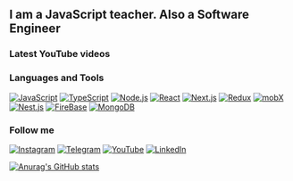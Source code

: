 <!-- [![Header](https://github.com/Gunit/Gunit/blob/main/assets/roman-synkevych-vXInUOv1n84-unsplash%201.png)](https://www.instagram.com/danilapanarin/) -->

## I am a JavaScript teacher. Also a Software Engineer

### Latest YouTube videos

<!-- YOUTUBE:START -->
<!-- YOUTUBE:END -->

### Languages and Tools

[![JavaScript](https://img.shields.io/badge/-JavaScript-141919?style=for-the-badge&logo=javascript)](https://www.javascript.com/)
[![TypeScript](https://img.shields.io/badge/-TypeScript-141919?style=for-the-badge&logo=TypeScript)](https://www.typescriptlang.org/)
[![Node.js](https://img.shields.io/badge/-Node.js-141919?style=for-the-badge&logo=Node.js)](https://nodejs.org/en/)
[![React](https://img.shields.io/badge/-React-141919?style=for-the-badge&logo=React)](https://reactjs.org/)
[![Next.js](https://img.shields.io/badge/-Next.js-141919?style=for-the-badge&logo=Next.js)](https://nextjs.org/)
[![Redux](https://img.shields.io/badge/-Redux-141919?style=for-the-badge&logo=Redux)](https://redux.js.org/)
[![mobX](https://img.shields.io/badge/-mobX-141919?style=for-the-badge&logo=mobX)](https://mobx.js.org/README.html)
[![Nest.js](https://img.shields.io/badge/-Nest.js-141919?style=for-the-badge&logo=Nest.js)](https://nestjs.com/)
[![FireBase](https://img.shields.io/badge/-FireBase-141919?style=for-the-badge&logo=FireBase)](https://firebase.google.com/)
[![MongoDB](https://img.shields.io/badge/-MongoDB-141919?style=for-the-badge&logo=MongoDB)](https://www.mongodb.com/)

### Follow me

[![Instagram](https://img.shields.io/badge/-Instagram-141919?style=for-the-badge&logo=Instagram)](https://www.instagram.com/danilapanarin/)
[![Telegram](https://img.shields.io/badge/-Telegram-141919?style=for-the-badge&logo=Telegram)](https://t.me/Apollo0)
[![YouTube](https://img.shields.io/badge/-YouTube-141919?style=for-the-badge&logo=YouTube)](https://www.youtube.com/channel/UC8BTVj_9AmXq4RynzgOx8jA)
[![LinkedIn](https://img.shields.io/badge/-LinkedIn-141919?style=for-the-badge&logo=LinkedIn)](https://www.linkedin.com/in/danil-panarin-202893206/)


[![Anurag's GitHub stats](https://github-readme-stats.vercel.app/api?username=Gunit&show_icons=true)](https://github.com/anuraghazra/github-readme-stats)

